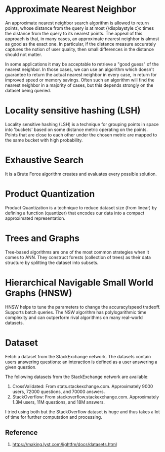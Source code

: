 # Approximate Nearest Neighbor
An approximate nearest neighbor search algorithm is allowed to return points, whose distance from the query is at most {\displaystyle c}c times the distance from the query to its nearest points. The appeal of this approach is that, in many cases, an approximate nearest neighbor is almost as good as the exact one. In particular, if the distance measure accurately captures the notion of user quality, then small differences in the distance should not matter.

In some applications it may be acceptable to retrieve a "good guess" of the nearest neighbor. In those cases, we can use an algorithm which doesn't guarantee to return the actual nearest neighbor in every case, in return for improved speed or memory savings. Often such an algorithm will find the nearest neighbor in a majority of cases, but this depends strongly on the dataset being queried.

# Locality sensitive hashing (LSH)
Locality sensitive hashing (LSH) is a technique for grouping points in space into 'buckets' based on some distance metric operating on the points. Points that are close to each other under the chosen metric are mapped to the same bucket with high probability.

# Exhaustive Search
It is a Brute Force algorithm creates and evaluates every possible solution.

# Product Quantization
Product Quantization is a technique to reduce dataset size (from linear) by defining a function (quantizer) that encodes our data into a compact approximated representation.

# Trees and Graphs
Tree-based algorithms are one of the most common strategies when it comes to ANN. They construct forests (collection of trees) as their data structure by splitting the dataset into subsets.

# Hierarchical Navigable Small World Graphs (HNSW)
HNSW helps to tune the parameters to change the accuracy/speed tradeoff. Supports batch queries. The NSW algorithm has polylogarithmic time complexity and can outperform rival algorithms on many real-world datasets.

# Dataset
Fetch a dataset from the StackExchange network.
The datasets contain users answering questions: an interaction is defined as a user answering a given question.

The following datasets from the StackExchange network are available:
1. CrossValidated: From stats.stackexchange.com. Approximately 9000 users, 72000 questions, and 70000 answers.
2. StackOverflow: From stackoverflow.stackexchange.com. Approximately 1.3M users, 11M questions, and 18M answers.

I tried using both but the StackOverflow dataset is huge and thus takes a lot of time for further computation and processing.

## Reference
1. https://making.lyst.com/lightfm/docs/datasets.html
